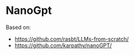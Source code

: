 # NanoGpt

Based on:
- https://github.com/rasbt/LLMs-from-scratch/
- https://github.com/karpathy/nanoGPT/


